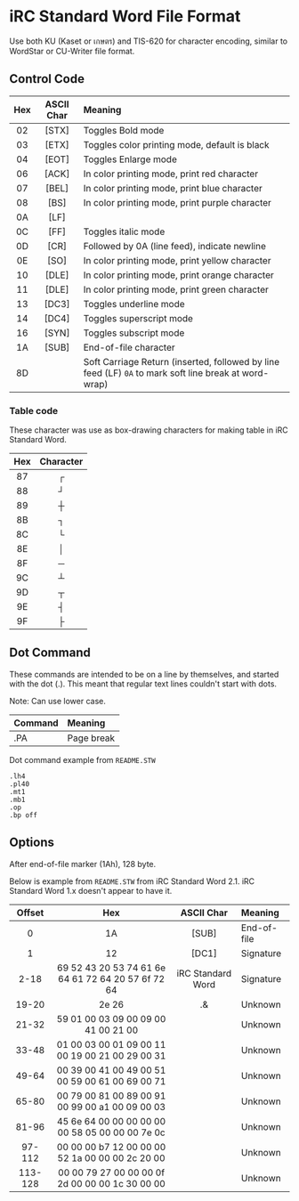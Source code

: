 # iRC Standard Word File Format

Use both KU (Kaset or เกษตร) and TIS-620 for character encoding, similar to WordStar or CU-Writer file format.

## Control Code

| Hex | ASCII Char |            Meaning            |
|:---:|:----------:|:----------------------------- |
| 02  |   [STX]    | Toggles Bold mode             |
| 03  |   [ETX]    | Toggles color printing mode, default is black |
| 04  |   [EOT]    | Toggles Enlarge mode          |
| 06  |   [ACK]    | In color printing mode, print red character |
| 07  |   [BEL]    | In color printing mode, print blue character |
| 08  |   [BS]     | In color printing mode, print purple character |
| 0A  |   [LF]     |                               |
| 0C  |   [FF]     | Toggles italic mode           |
| 0D  |   [CR]     | Followed by 0A (line feed), indicate newline |
| 0E  |   [SO]     | In color printing mode, print yellow character |
| 10  |   [DLE]    | In color printing mode, print orange character |
| 11  |   [DLE]    | In color printing mode, print green character |
| 13  |   [DC3]    | Toggles underline mode        |
| 14  |   [DC4]    | Toggles superscript mode      |
| 16  |   [SYN]    | Toggles subscript mode        |
| 1A  |   [SUB]    | End-of-file character         |
| 8D  |            | Soft Carriage Return (inserted, followed by line feed (LF) `0A` to mark soft line break at word-wrap) |

### Table code

These character was use as box-drawing characters for making table in iRC Standard Word.

| Hex | Character |
|:---:|:---------:|
| 87 | ┌ |
| 88 | ┘ |
| 89 | ┼ |
| 8B | ┐ |
| 8C | └ |
| 8E | │ |
| 8F | ─ |
| 9C | ┴ |
| 9D | ┬ |
| 9E | ┤ |
| 9F | ├ |

## Dot Command

These commands are intended to be on a line by themselves, and started with the dot (.).
This meant that regular text lines couldn't start with dots.

Note: Can use lower case.

|   Command    |                       Meaning                       |
|:-------------|:----------------------------------------------------|
| .PA          | Page break                                          |

Dot command example from `README.STW`

    .lh4
    .pl40
    .mt1
    .mb1
    .op
    .bp off

## Options

After end-of-file marker (1Ah), 128 byte.

Below is example from `README.STW` from iRC Standard Word 2.1. iRC Standard Word 1.x doesn't appear to have it.

| Offset |           Hex           | ASCII Char |            Meaning            |
|:------:|:-----------------------:|:----------:|:----------------------------- |
| 0      | 1A                      | [SUB]      | End-of-file                   |
| 1      | 12                      | [DC1]      | Signature                     |
| 2-18   | 69 52 43 20 53 74 61 6e 64 61 72 64 20 57 6f 72 64 | iRC Standard Word | Signature |
| 19-20  | 2e 26                   | .&         | Unknown                       |
| 21-32  | 59 01 00 03 09 00 09 00 41 00 21 00 | | Unknown |
| 33-48  | 01 00 03 00 01 09 00 11 00 19 00 21 00 29 00 31 | | Unknown |
| 49-64  | 00 39 00 41 00 49 00 51 00 59 00 61 00 69 00 71 | | Unknown |
| 65-80  | 00 79 00 81 00 89 00 91 00 99 00 a1 00 09 00 03 | | Unknown |
| 81-96  | 45 6e 64 00 00 00 00 00 00 58 05 00 00 00 7e 0c | | Unknown |
| 97-112 | 00 00 00 b7 12 00 00 00 52 1a 00 00 00 2c 20 00 | | Unknown |
| 113-128 | 00 00 79 27 00 00 00 0f 2d 00 00 00 1c 30 00 00 | | Unknown |
